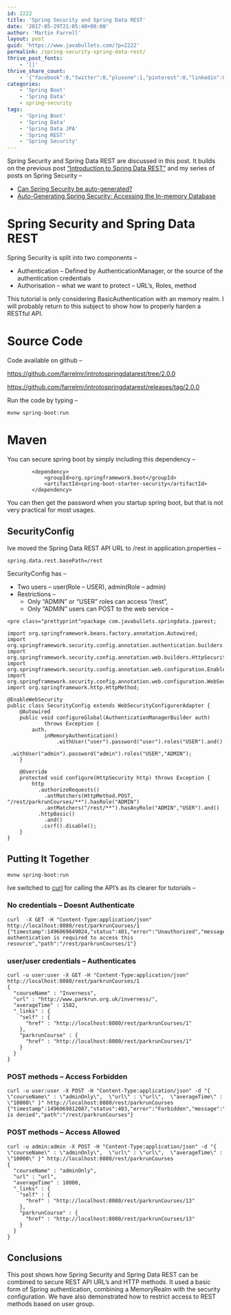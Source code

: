 ```yaml
---
id: 2222
title: 'Spring Security and Spring Data REST'
date: '2017-05-29T21:05:40+00:00'
author: 'Martin Farrell'
layout: post
guid: 'https://www.javabullets.com/?p=2222'
permalink: /spring-security-spring-data-rest/
thrive_post_fonts:
    - '[]'
thrive_share_count:
    - '{"facebook":0,"twitter":0,"plusone":1,"pinterest":0,"linkedin":0,"total":1,"last_fetch":1496554071,"url":"https://www.javabullets.com/spring-security-spring-data-rest/"}'
categories:
    - 'Spring Boot'
    - 'Spring Data'
    - spring-security
tags:
    - 'Spring Boot'
    - 'Spring Data'
    - 'Spring Data JPA'
    - 'Spring REST'
    - 'Spring Security'
---
```


Spring Security and Spring Data REST are discussed in this post. It builds on the previous post [“Introduction to Spring Data REST”](https://www.javabullets.com/spring-data-rest-introduction/) and my series of posts on Spring Security –

- [Can Spring Security be auto-generated?](https://www.javabullets.com/can-we-auto-generate-spring-security/)
- [Auto-Generating Spring Security: Accessing the In-memory Database](https://www.javabullets.com/auto-generating-spring-security-accessing-the-in-memory-database/)

# Spring Security and Spring Data REST

Spring Security is split into two components –

- Authentication – Defined by AuthenticationManager, or the source of the authentication credentials
- Authorisation – what we want to protect – URL’s, Roles, method

This tutorial is only considering BasicAuthentication with an memory realm. I will probably return to this subject to show how to properly harden a RESTful API.

# Source Code

Code available on github –

<https://github.com/farrelmr/introtospringdatarest/tree/2.0.0>

<https://github.com/farrelmr/introtospringdatarest/releases/tag/2.0.0>

Run the code by typing –

```
mvnw spring-boot:run
```

# Maven

You can secure spring boot by simply including this dependency –

```
        <dependency>
            <groupId>org.springframework.boot</groupId>
            <artifactId>spring-boot-starter-security</artifactId>
        </dependency>
```

You can then get the password when you startup spring boot, but that is not very practical for most usages.

## SecurityConfig

Ive moved the Spring Data REST API URL to /rest in application.properties –

```
spring.data.rest.basePath=/rest
```

SecurityConfig has –

- Two users – user(Role – USER), admin(Role – admin)
- Restrictions – 
    - Only “ADMIN” or “USER” roles can access “/rest”,
    - Only “ADMIN” users can POST to the web service –

```
<pre class="prettyprint">package com.javabullets.springdata.jparest;

import org.springframework.beans.factory.annotation.Autowired;
import org.springframework.security.config.annotation.authentication.builders.AuthenticationManagerBuilder;
import org.springframework.security.config.annotation.web.builders.HttpSecurity;
import org.springframework.security.config.annotation.web.configuration.EnableWebSecurity;
import org.springframework.security.config.annotation.web.configuration.WebSecurityConfigurerAdapter;
import org.springframework.http.HttpMethod;

@EnableWebSecurity
public class SecurityConfig extends WebSecurityConfigurerAdapter {
    @Autowired
    public void configureGlobal(AuthenticationManagerBuilder auth)
            throws Exception {
        auth.
            inMemoryAuthentication()
                .withUser("user").password("user").roles("USER").and()
                .withUser("admin").password("admin").roles("USER","ADMIN");
    }

    @Override
    protected void configure(HttpSecurity http) throws Exception {
        http
          .authorizeRequests()
            .antMatchers(HttpMethod.POST, "/rest/parkrunCourses/**").hasRole("ADMIN")
            .antMatchers("/rest/**").hasAnyRole("ADMIN","USER").and()
          .httpBasic()
            .and()
           .csrf().disable();
    }
}
```

## Putting It Together

```
mvnw spring-boot:run
```

Ive switched to [curl](https://curl.haxx.se/) for calling the API’s as its clearer for tutorials –

### No credentials – Doesnt Authenticate

```
curl  -X GET -H "Content-Type:application/json" http://localhost:8080/rest/parkrunCourses/1
{"timestamp":1496069649024,"status":401,"error":"Unauthorized","message":"Full authentication is required to access this resource","path":"/rest/parkrunCourses/1"}
```

### user/user credentials – Authenticates

```
curl -u user:user -X GET -H "Content-Type:application/json" http://localhost:8080/rest/parkrunCourses/1
{
  "courseName" : "Inverness",
  "url" : "http://www.parkrun.org.uk/inverness/",
  "averageTime" : 1582,
  "_links" : {
    "self" : {
      "href" : "http://localhost:8080/rest/parkrunCourses/1"
    },
    "parkrunCourse" : {
      "href" : "http://localhost:8080/rest/parkrunCourses/1"
    }
  }
}
```

### POST methods – Access Forbidden

```
curl -u user:user -X POST -H "Content-Type:application/json" -d "{  \"courseName\" : \"adminOnly\",  \"url\" : \"url\",  \"averageTime\" : \"10000\" }" http://localhost:8080/rest/parkrunCourses
{"timestamp":1496069812087,"status":403,"error":"Forbidden","message":"Access is denied","path":"/rest/parkrunCourses"}
```

### POST methods – Access Allowed

```
curl -u admin:admin -X POST -H "Content-Type:application/json" -d "{  \"courseName\" : \"adminOnly\",  \"url\" : \"url\",  \"averageTime\" : \"10000\" }" http://localhost:8080/rest/parkrunCourses
{
  "courseName" : "adminOnly",
  "url" : "url",
  "averageTime" : 10000,
  "_links" : {
    "self" : {
      "href" : "http://localhost:8080/rest/parkrunCourses/13"
    },
    "parkrunCourse" : {
      "href" : "http://localhost:8080/rest/parkrunCourses/13"
    }
  }
}
```

## Conclusions

This post shows how Spring Security and Spring Data REST can be combined to secure REST API URL’s and HTTP methods. It used a basic form of Spring authentication, combining a MemoryRealm with the security configuration. We have also demonstrated how to restrict access to REST methods based on user group.
